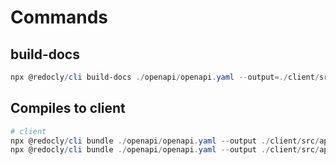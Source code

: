 # Commands

## build-docs

```powershell
npx @redocly/cli build-docs ./openapi/openapi.yaml --output=./client/src/api/generated/openapi.docs.html
```

## Compiles to client

```powershell
# client
npx @redocly/cli bundle ./openapi/openapi.yaml --output ./client/src/api/generated/openapi.yaml --remove-unused-components --d
npx @redocly/cli bundle ./openapi/openapi.yaml --output ./client/src/api/generated/openapi.json --format json --remove-unused-components --d
```
